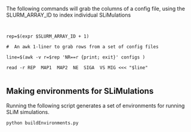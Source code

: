 The following commands will grab the columns of a config file, using the SLURM_ARRAY_ID to index individual SLiMulations

```


rep=$(expr $SLURM_ARRAY_ID + 1)

#  An awk 1-liner to grab rows from a set of config files

line=$(awk -v r=$rep 'NR==r {print; exit}' configs )

read -r REP  MAP1  MAP2  NE  SIGA  VS MIG <<< "$line"


```

## Making environments for SLiMulations

Running the following script generates a set of environments for running SLiM simulations.

```
python buildEnvironments.py
```
